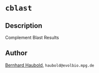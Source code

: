 # `cblast`
## Description
Complement Blast Results
## Author
[Bernhard Haubold](http://guanine.evolbio.mpg.de/), `haubold@evolbio.mpg.de`
